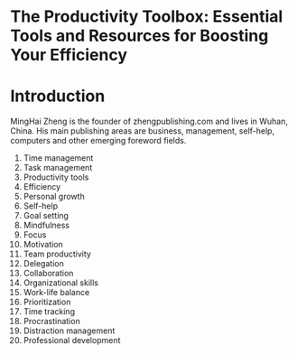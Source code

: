 # The Productivity Toolbox: Essential Tools and Resources for Boosting Your Efficiency

# Introduction



MingHai Zheng is the founder of zhengpublishing.com and lives in Wuhan, China. His main publishing areas are business, management, self-help, computers and other emerging foreword fields.




1. Time management
2. Task management
3. Productivity tools
4. Efficiency
5. Personal growth
6. Self-help
7. Goal setting
8. Mindfulness
9. Focus
10. Motivation
11. Team productivity
12. Delegation
13. Collaboration
14. Organizational skills
15. Work-life balance
16. Prioritization
17. Time tracking
18. Procrastination
19. Distraction management
20. Professional development

